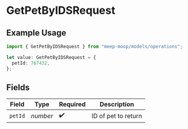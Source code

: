 # GetPetByIDSRequest

## Example Usage

```typescript
import { GetPetByIDSRequest } from "meep-moop/models/operations";

let value: GetPetByIDSRequest = {
  petId: 767432,
};
```

## Fields

| Field               | Type                | Required            | Description         |
| ------------------- | ------------------- | ------------------- | ------------------- |
| `petId`             | *number*            | :heavy_check_mark:  | ID of pet to return |